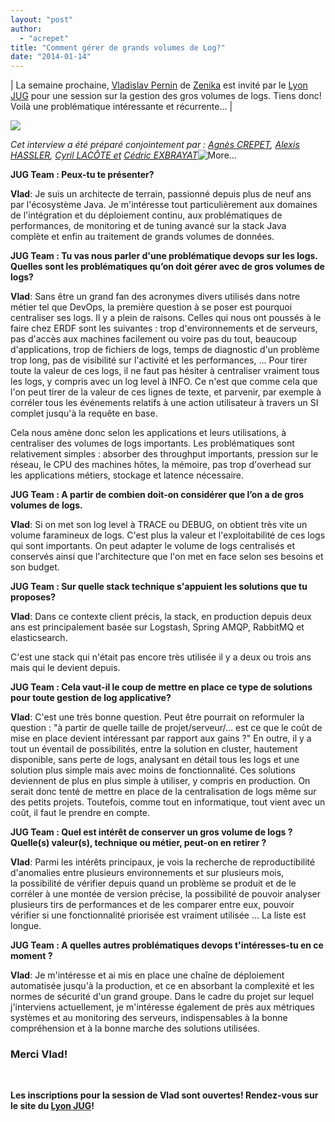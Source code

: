```yaml
---
layout: "post"
author: 
  - "acrepet"
title: "Comment gérer de grands volumes de Log?"
date: "2014-01-14"
---
```


| La semaine prochaine, [Vladislav Pernin](https://twitter.com/vladislavpernin) de [Zenika](http://www.zenika.com) est invité par le [Lyon JUG](http://www.lyonjug.org/evenements/log) pour une session sur la gestion des gros volumes de logs. Tiens donc! Voilà une problématique intéressante et récurrente... |

![](/assets/2014/01/2014-01-14-comment-gerer-de-grands-volumes-de-log/photo.jpg)

_Cet interview a été préparé conjointement par : [Agnès CREPET](http://twitter.com/agnes_crepet), [Alexis HASSLER](http://twitter.com/AlexisHassler), [Cyril LACÔTE et](http://twitter.com/clacote) [Cédric EXBRAYAT](http://twitter.com/cedric_exbrayat)_![](/assets/2014/01/2014-01-14-comment-gerer-de-grands-volumes-de-log/trans.gif "More...")

**JUG Team : Peux-tu te présenter?**

**Vlad**: Je suis un architecte de terrain, passionné depuis plus de neuf ans par l'écosystème Java. Je m'intéresse tout particulièrement aux domaines de l'intégration et du déploiement continu, aux problématiques de performances, de monitoring et de tuning avancé sur la stack Java complète et enfin au traitement de grands volumes de données.

**JUG Team : Tu vas nous parler d'une problématique devops sur les logs. Quelles sont les problématiques qu’on doit gérer avec de gros volumes de logs?**

**Vlad**: Sans être un grand fan des acronymes divers utilisés dans notre métier tel que DevOps, la première question à se poser est pourquoi centraliser ses logs. Il y a plein de raisons. Celles qui nous ont poussés à le faire chez ERDF sont les suivantes : trop d'environnements et de serveurs, pas d'accès aux machines facilement ou voire pas du tout, beaucoup d'applications, trop de fichiers de logs, temps de diagnostic d'un problème trop long, pas de visibilité sur l'activité et les performances, ... Pour tirer toute la valeur de ces logs, il ne faut pas hésiter à centraliser vraiment tous les logs, y compris avec un log level à INFO. Ce n'est que comme cela que l'on peut tirer de la valeur de ces lignes de texte, et parvenir, par exemple à corréler tous les événements relatifs à une action utilisateur à travers un SI complet jusqu'à la requête en base.

Cela nous amène donc selon les applications et leurs utilisations, à centraliser des volumes de logs importants. Les problématiques sont relativement simples : absorber des throughput importants, pression sur le réseau, le CPU des machines hôtes, la mémoire, pas trop d'overhead sur les applications métiers, stockage et latence nécessaire.

**JUG Team : A partir de combien doit-on considérer que l’on a de gros volumes de logs.**

**Vlad**: Si on met son log level à TRACE ou DEBUG, on obtient très vite un volume faramineux de logs. C'est plus la valeur et l'exploitabilité de ces logs qui sont importants. On peut adapter le volume de logs centralisés et conservés ainsi que l'architecture que l'on met en face selon ses besoins et son budget.

**JUG Team : Sur quelle stack technique s'appuient les solutions que tu proposes?**

**Vlad**: Dans ce contexte client précis, la stack, en production depuis deux ans est principalement basée sur Logstash, Spring AMQP, RabbitMQ et elasticsearch.

C'est une stack qui n'était pas encore très utilisée il y a deux ou trois ans mais qui le devient depuis.

**JUG Team : Cela vaut-il le coup de mettre en place ce type de solutions pour toute gestion de log applicative?**

**Vlad**: C'est une très bonne question. Peut être pourrait on reformuler la question : "à partir de quelle taille de projet/serveur/... est ce que le coût de mise en place devient intéressant par rapport aux gains ?" En outre, il y a tout un éventail de possibilités, entre la solution en cluster, hautement disponible, sans perte de logs, analysant en détail tous les logs et une solution plus simple mais avec moins de fonctionnalité. Ces solutions deviennent de plus en plus simple à utiliser, y compris en production. On serait donc tenté de mettre en place de la centralisation de logs même sur des petits projets. Toutefois, comme tout en informatique, tout vient avec un coût, il faut le prendre en compte.

**JUG Team : Quel est intérêt de conserver un gros volume de logs ? Quelle(s) valeur(s), technique ou métier, peut-on en retirer ?**

**Vlad**: Parmi les intérêts principaux, je vois la recherche de reproductibilité d'anomalies entre plusieurs environnements et sur plusieurs mois, la possibilité de vérifier depuis quand un problème se produit et de le corréler à une montée de version précise, la possibilité de pouvoir analyser plusieurs tirs de performances et de les comparer entre eux, pouvoir vérifier si une fonctionnalité priorisée est vraiment utilisée ... La liste est longue.

**JUG Team : A quelles autres problématiques devops t'intéresses-tu en ce moment ?**

**Vlad**: Je m'intéresse et ai mis en place une chaîne de déploiement automatisée jusqu'à la production, et ce en absorbant la complexité et les normes de sécurité d'un grand groupe. Dans le cadre du projet sur lequel j'interviens actuellement, je m'intéresse également de près aux métriques systèmes et au monitoring des serveurs, indispensables à la bonne compréhension et à la bonne marche des solutions utilisées.

### **Merci Vlad!**

 

**Les inscriptions pour la session de Vlad sont ouvertes! Rendez-vous sur le site du [Lyon JUG](http://www.lyonjug.org/evenements/log)!**
